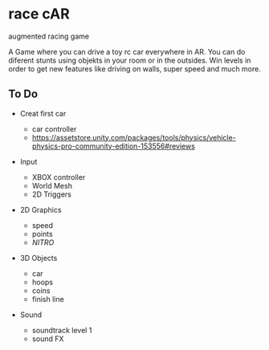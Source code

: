 # race cAR
augmented racing game

A Game where you can drive a toy rc car everywhere in AR. You can do diferent stunts using objekts in your room or in the outsides. Win levels in order to get new features like driving on walls, super speed and much more. 

## To Do

- Creat first car
    - car controller
    - https://assetstore.unity.com/packages/tools/physics/vehicle-physics-pro-community-edition-153556#reviews
- Input 
    - XBOX controller
    - World Mesh
    - 2D Triggers
- 2D Graphics
    - speed
    - points
    - *NITRO*
- 3D Objects
    - car
    - hoops
    - coins 
    - finish line
        
- Sound
    - soundtrack level 1
    - sound FX
